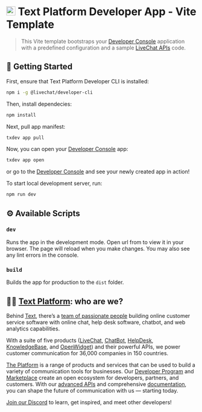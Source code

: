 # <img src="https://platform.labs.text.com/console/favicon.ico" widht="24px" height="24px" /> Text Platform Developer App - Vite Template

> This Vite template bootstraps your [Developer Console](https://platform.text.com/console) application with a predefined configuration and a sample [LiveChat APIs](https://platform.text.com/docs) code.

## 🚀 Getting Started

First, ensure that Text Platform Developer CLI is installed:

```sh
npm i -g @livechat/developer-cli
```

Then, install dependecies:

```sh
npm install
```

Next, pull app manifest:

```sh
txdev app pull
```

Now, you can open your [Developer Console](https://platform.text.com/console) app:

```sh
txdev app open
```

or go to the [Developer Console](https://platform.text.com/console) and see your newly created app in action!

To start local development server, run:

```sh
npm run dev
```

## ⚙️ Available Scripts

### `dev`

Runs the app in the development mode.
Open url from to view it in your browser.
The page will reload when you make changes.
You may also see any lint errors in the console.

### `build`

Builds the app for production to the `dist` folder.

## 🧑‍💻 [Text Platform](https://platform.text.com/): who are we?

Behind [Text](https://www.text.com/), there’s a [team of passionate people](https://www.text.com/team/) building online customer service software with online chat, help desk software, chatbot, and web analytics capabilities.

With a suite of five products ([LiveChat](https://www.livechat.com), [ChatBot](https://chatbot.com/), [HelpDesk](https://helpdesk.com/), [KnowledgeBase](https://www.knowledgebase.com/), and [OpenWidget](https://openwidget.com/)) and their powerful APIs, we power customer communication for 36,000 companies in 150 countries.

[The Platform](https://platform.text.com/) is a range of products and services that can be used to build a variety of communication tools for businesses. Our [Developer Program](https://platform.text.com/developer-program) and [Marketplace](https://www.livechat.com/marketplace/) create an open ecosystem for developers, partners, and customers. With our [advanced APIs](https://platform.text.com/) and comprehensive [documentation](https://platform.text.com/docs), you can shape the future of communication with us — starting today.

[Join our Discord](https://discord.com/invite/NcfJu3a9kM) to learn, get inspired, and meet other developers!
